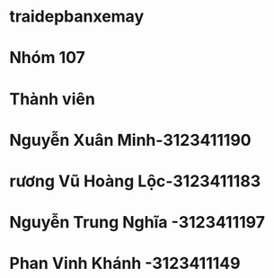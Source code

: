 # traidepbanxemay
# Nhóm 107
# Thành viên
# Nguyễn Xuân Minh-3123411190 
# rương Vũ Hoàng Lộc-3123411183
# Nguyễn Trung Nghĩa -3123411197 
# Phan Vinh Khánh -3123411149
